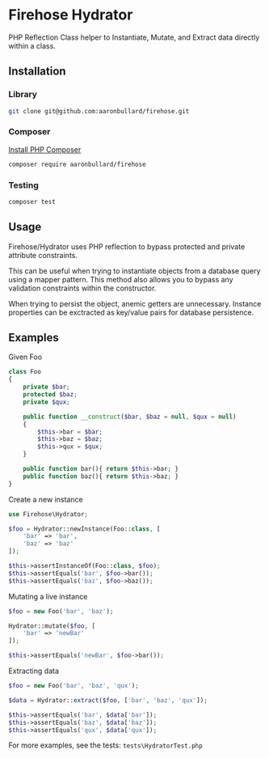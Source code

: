 # Firehose Hydrator

PHP Reflection Class helper to Instantiate, Mutate, and Extract data directly within a class.

## Installation

### Library

```bash
git clone git@github.com:aaronbullard/firehose.git
```

### Composer

[Install PHP Composer](https://getcomposer.org/doc/00-intro.md)

```bash
composer require aaronbullard/firehose
```

### Testing

```bash
composer test
```

## Usage

Firehose/Hydrator uses PHP reflection to bypass protected and private attribute constraints.

This can be useful when trying to instantiate objects from a database query using a mapper pattern.  This method also allows you to bypass any validation constraints within the constructor.

When trying to persist the object, anemic getters are unnecessary.  Instance properties can be exctracted as key/value pairs for database persistence.

## Examples

Given Foo

```php
class Foo
{
    private $bar;
    protected $baz;
    private $qux;

    public function __construct($bar, $baz = null, $qux = null)
    {
        $this->bar = $bar;
        $this->baz = $baz;
        $this->qux = $qux;
    }

    public function bar(){ return $this->bar; }
    public function baz(){ return $this->baz; }
}
```

Create a new instance
```php
use Firehose\Hydrator;

$foo = Hydrator::newInstance(Foo::class, [
    'bar' => 'bar',
    'baz' => 'baz'
]);

$this->assertInstanceOf(Foo::class, $foo);
$this->assertEquals('bar', $foo->bar());
$this->assertEquals('baz', $foo->baz());
```

Mutating a live instance
```php
$foo = new Foo('bar', 'baz');

Hydrator::mutate($foo, [
    'bar' => 'newBar'
]);

$this->assertEquals('newBar', $foo->bar());
```

Extracting data
```php
$foo = new Foo('bar', 'baz', 'qux');

$data = Hydrator::extract($foo, ['bar', 'baz', 'qux']);

$this->assertEquals('bar', $data['bar']);
$this->assertEquals('baz', $data['baz']);
$this->assertEquals('qux', $data['qux']);
```

For more examples, see the tests: `tests\HydratorTest.php`